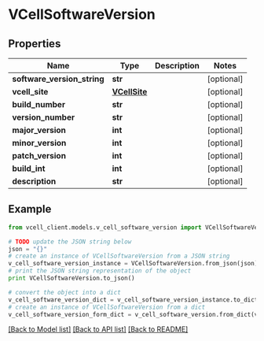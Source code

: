 # VCellSoftwareVersion


## Properties
Name | Type | Description | Notes
------------ | ------------- | ------------- | -------------
**software_version_string** | **str** |  | [optional] 
**vcell_site** | [**VCellSite**](VCellSite.md) |  | [optional] 
**build_number** | **str** |  | [optional] 
**version_number** | **str** |  | [optional] 
**major_version** | **int** |  | [optional] 
**minor_version** | **int** |  | [optional] 
**patch_version** | **int** |  | [optional] 
**build_int** | **int** |  | [optional] 
**description** | **str** |  | [optional] 

## Example

```python
from vcell_client.models.v_cell_software_version import VCellSoftwareVersion

# TODO update the JSON string below
json = "{}"
# create an instance of VCellSoftwareVersion from a JSON string
v_cell_software_version_instance = VCellSoftwareVersion.from_json(json)
# print the JSON string representation of the object
print VCellSoftwareVersion.to_json()

# convert the object into a dict
v_cell_software_version_dict = v_cell_software_version_instance.to_dict()
# create an instance of VCellSoftwareVersion from a dict
v_cell_software_version_form_dict = v_cell_software_version.from_dict(v_cell_software_version_dict)
```
[[Back to Model list]](../README.md#documentation-for-models) [[Back to API list]](../README.md#documentation-for-api-endpoints) [[Back to README]](../README.md)


